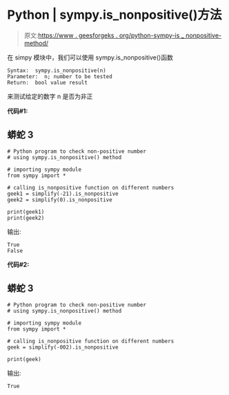 # Python | sympy.is_nonpositive()方法

> 原文:[https://www . geesforgeks . org/python-sympy-is _ nonpositive-method/](https://www.geeksforgeeks.org/python-sympy-is_nonpositive-method/)

在 simpy 模块中，我们可以使用 sympy.is_nonpositive()函数

```
Syntax:  sympy.is_nonpositive(n)
Parameter:  n; number to be tested
Return:  bool value result 
```

来测试给定的数字 n 是否为非正

**代码#1:**

## 蟒蛇 3

```
# Python program to check non-positive number
# using sympy.is_nonpositive() method

# importing sympy module
from sympy import *

# calling is_nonpositive function on different numbers
geek1 = simplify(-21).is_nonpositive
geek2 = simplify(0).is_nonpositive

print(geek1)
print(geek2)
```

输出:

```
True
False
```

**代码#2:**

## 蟒蛇 3

```
# Python program to check non-positive number
# using sympy.is_nonpositive() method

# importing sympy module
from sympy import *

# calling is_nonpositive function on different numbers
geek = simplify(-002).is_nonpositive

print(geek)
```

输出:

```
True
```